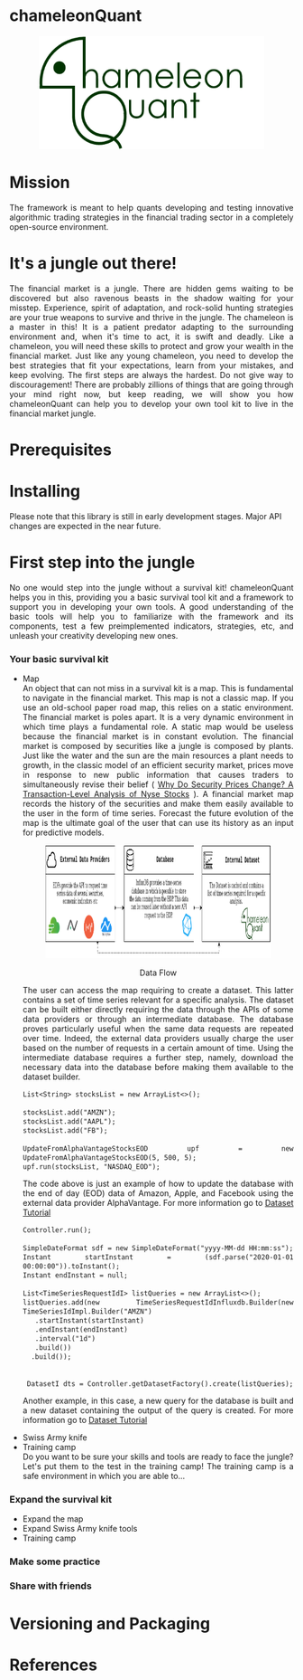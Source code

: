 # chameleonQuant


 
<html>
<head>
  
</head>
<body>

<p align="center">
  <img width="400" height="200" src="src/main/resources/images/LogoSimple.png">
</p>

<h1>Mission</h1>
<p align="justify"> The framework is meant to help quants developing and testing innovative algorithmic trading strategies in the financial trading sector in a completely open-source environment. </p>

<h1>It's a jungle out there!</h1>
<div align="justify">
The financial market is a jungle. There are hidden gems waiting to be discovered but also ravenous beasts in the shadow waiting for your misstep. Experience, spirit of adaptation, and rock-solid hunting strategies are your true weapons to survive and thrive in the jungle. 
The chameleon is a master in this! It is a patient predator adapting to the surrounding environment and, when it's time to act, it is swift and deadly. Like a chameleon, you will need these skills to protect and grow your wealth in the financial market. Just like any young chameleon, you need to develop the best strategies that fit your expectations, learn from your mistakes, and keep evolving. 
The first steps are always the hardest. Do not give way to discouragement! There are probably zillions of things that are going through your mind right now, but keep reading, we will show you how chameleonQuant can help you to develop your own tool kit to live in the financial market jungle.
</div>

<h1> Prerequisites</h1>

<h1> Installing</h1>
Please note that this library is still in early development stages. Major API changes are expected in the near future.

<h1>First step into the jungle</h1>
<div align="justify">
No one would step into the jungle without a survival kit!  chameleonQuant helps you in this, providing you  a basic survival tool kit and a framework to support you in developing your own tools. A good understanding of the basic tools will help you to familiarize with the framework and its components, test a few preimplemented indicators,  strategies, etc, and unleash your creativity developing new ones. 
</div>
<h3>Your basic survival kit</h3>

<ul>
<li>Map</li>
<div align="justify">
An object that can not miss in a survival kit is a map. This is fundamental to navigate in the financial market. This map is not a classic map. If you use an old-school paper road map, this relies on a static environment. The financial market is poles apart. It is a very dynamic environment in which time plays a fundamental role. A static map would be useless because the financial market is in constant evolution. The financial market is composed by securities like a jungle is composed by plants. 
Just like the water and the sun are the main resources a plant needs to growth, in the classic model of an efficient security market, prices move in response to new public information that causes traders to simultaneously revise their belief ( <a href="https://papers.ssrn.com/sol3/papers.cfm?abstract_id=1298299">Why Do Security Prices Change? A Transaction-Level Analysis of Nyse Stocks</a> ).
A financial market map records the history of the securities and make them easily available to the user in the form of time series. Forecast the future evolution of the map is the ultimate goal of the user that can use its history as an input for predictive models.  

<p align="center">
 <figure align="center">
     <img width="950" height="200" src="src/main/resources/images/DataFlow.png" style="margin-right: 10px;" class="center" />
     <figcaption>
     <p align="center">Data Flow</p>
     </figcaption>
  </figure>
</p>

The user can access the map requiring to create a dataset. This latter contains a set of time series relevant for a specific analysis. The dataset can be built either directly requiring the data through the APIs of some data providers or through an intermediate database. The database proves particularly useful when the same data requests are repeated over time. Indeed, the external data providers usually charge the user based on the number of requests in a certain amount of time. Using the intermediate database requires a further step, namely, download the necessary data into the database before making them available to the dataset builder. 


```
List<String> stocksList = new ArrayList<>();

stocksList.add("AMZN");	 
stocksList.add("AAPL");
stocksList.add("FB");

UpdateFromAlphaVantageStocksEOD upf = new UpdateFromAlphaVantageStocksEOD(5, 500, 5);
upf.run(stocksList, "NASDAQ_EOD");

```
The code above is just an example of how to update the database with the end of day (EOD) data of Amazon, Apple, and Facebook using the external data provider AlphaVantage. For more information go to <a href="https://github.com/StefanoPenazzi/chameleonQuant/blob/master/src/main/java/data/README.md">Dataset Tutorial</a>

```
Controller.run();
		
SimpleDateFormat sdf = new SimpleDateFormat("yyyy-MM-dd HH:mm:ss");
Instant startInstant = (sdf.parse("2020-01-01 00:00:00")).toInstant();
Instant endInstant = null;

List<TimeSeriesRequestIdI> listQueries = new ArrayList<>();
listQueries.add(new TimeSeriesRequestIdInfluxdb.Builder(new TimeSeriesIdImpl.Builder("AMZN")
   .startInstant(startInstant)
   .endInstant(endInstant)
   .interval("1d")
   .build())
  .build());


 DatasetI dts = Controller.getDatasetFactory().create(listQueries);

```
Another example, in this case, a new query for the database is built and a new dataset containing the output of the query is created. For more information go to <a href="https://github.com/StefanoPenazzi/chameleonQuant/blob/master/src/main/java/data/README.md">Dataset Tutorial</a>

</div>
 
<li>Swiss Army knife</li>
<li>Training camp</li>
<div align="justify"> Do you want to be sure your skills and tools are ready to face the jungle? Let's put them to the test in the training camp! 
The training camp is a safe environment in which you are able to...
 </div>
</ul>

<h3>Expand the survival kit</h3>

<ul>
  <li>Expand the map</li>
  <li>Expand Swiss Army knife tools</li>
  <li>Training camp</li>
</ul>

<h3>Make some practice</h3>
<h3>Share with friends</h3>

<h1>Versioning and Packaging</h1>

<h1>References</h1>
</body>
</html>
